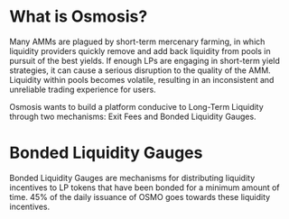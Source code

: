 # What is Osmosis?

Many AMMs are plagued by short-term mercenary farming, in which liquidity providers quickly remove and add back liquidity from pools in pursuit of the best yields. If enough LPs are engaging in short-term yield strategies, it can cause a serious disruption to the quality of the AMM. Liquidity within pools becomes volatile, resulting in an inconsistent and unreliable trading experience for users.

Osmosis wants to build a platform conducive to Long-Term Liquidity through two mechanisms: Exit Fees and Bonded Liquidity Gauges.


# Bonded Liquidity Gauges
Bonded Liquidity Gauges are mechanisms for distributing liquidity incentives to LP tokens that have been bonded for a minimum amount of time. 45% of the daily issuance of OSMO goes towards these liquidity incentives.